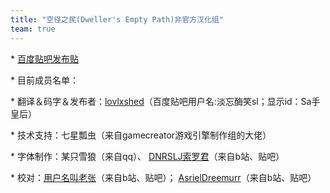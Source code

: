```yaml
---
title: "空径之民(Dweller's Empty Path)非官方汉化组"
team: true
---
```

\* [百度贴吧发布贴](https://tieba.baidu.com/p/6890735112)

\* 目前成员名单：

\* 翻译＆码字＆发布者：[lovlxshed](https://tieba.baidu.com/home/main?id=tb.1.b70fc6d2.ozkXlZfLTzyG4_-o5QCYvg)（百度贴吧用户名:淡忘酶笑sl；显示id：Sa手皇后）

\* 技术支持：七星瓢虫（来自gamecreator游戏引擎制作组的大佬）

\* 字体制作：某只雪狼（来自qq）、 [DNRSLJ索罗君](https://space.bilibili.com/355391948)（来自b站、贴吧）

\* 校对：[用户名叫老张](https://space.bilibili.com/110742027)（来自b站、贴吧）； [AsrielDreemurr](https://space.bilibili.com/73863040)（来自b站、贴吧）